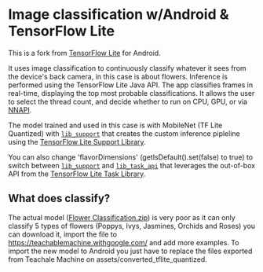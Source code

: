 # Image classification w/Android & TensorFlow Lite

This is a fork from [TensorFlow Lite](https://tensorflow.org/lite) for Android. 

It uses image classification to continuously classify whatever it sees from the device's back camera, in this case is about flowers.
Inference is performed using the TensorFlow Lite Java API. 
The app classifies frames in real-time, displaying the top most probable
classifications. It allows the user to select the thread count, and decide whether to run on CPU, GPU, or via [NNAPI](https://developer.android.com/ndk/guides/neuralnetworks).

The model trained and used in this case is with MobileNet (TF Lite Quantized) with [`lib_support`](https://github.com/tensorflow/examples/tree/master/lite/examples/image_classification/android/lib_support) that creates the custom inference pipleline using the
[TensorFlow Lite Support Library](https://www.tensorflow.org/lite/inference_with_metadata/lite_support).

You can also change 'flavorDimensions' (getIsDefault().set(false) to true) to switch between [`lib_support`](https://github.com/tensorflow/examples/tree/master/lite/examples/image_classification/android/lib_support) and [`lib_task_api`](https://github.com/tensorflow/examples/tree/master/lite/examples/image_classification/android/lib_task_api) that leverages the out-of-box API from the
[TensorFlow Lite Task Library](https://www.tensorflow.org/lite/inference_with_metadata/task_library/image_classifier).

## What does classify?

The actual model ([Flower Classification.zip](https://github.com/AntonioRG00/FlowerClassification-Tensorflow-Android/files/7899892/Flower.Classification.zip)) is very poor as it can only classify 5 types of flowers (Poppys, Ivys, Jasmines, Orchids and Roses) you can download it, import the file to https://teachablemachine.withgoogle.com/ and add more examples. To import the new model to Android you just have to replace the files exported from Teachale Machine on assets/converted_tflite_quantized.
